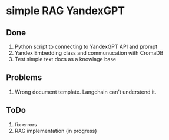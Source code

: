 # simple RAG YandexGPT

## Done
1. Python script to connecting to YandexGPT API and prompt
2. Yandex Embedding class and communucation with CromaDB 
3. Test simple text docs as a knowlage base

## Problems
1. Wrong document template. Langchain can't understend it.

## ToDo
1. fix errors
2. RAG implementation (in progress)
